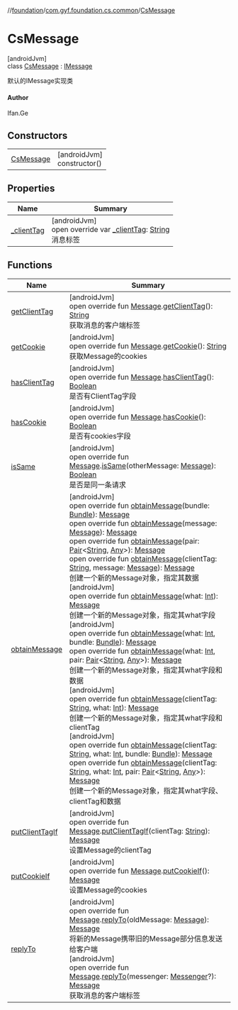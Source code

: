 //[foundation](../../../index.md)/[com.gyf.foundation.cs.common](../index.md)/[CsMessage](index.md)

# CsMessage

[androidJvm]\
class [CsMessage](index.md) : [IMessage](../../com.gyf.foundation.cs.common.face/-i-message/index.md)

默认的IMessage实现类

#### Author

Ifan.Ge

## Constructors

| | |
|---|---|
| [CsMessage](-cs-message.md) | [androidJvm]<br>constructor() |

## Properties

| Name | Summary |
|---|---|
| [_clientTag](_client-tag.md) | [androidJvm]<br>open override var [_clientTag](_client-tag.md): [String](https://kotlinlang.org/api/core/kotlin-stdlib/kotlin/-string/index.html)<br>消息标签 |

## Functions

| Name | Summary |
|---|---|
| [getClientTag](get-client-tag.md) | [androidJvm]<br>open override fun [Message](https://developer.android.com/reference/kotlin/android/os/Message.html).[getClientTag](get-client-tag.md)(): [String](https://kotlinlang.org/api/core/kotlin-stdlib/kotlin/-string/index.html)<br>获取消息的客户端标签 |
| [getCookie](get-cookie.md) | [androidJvm]<br>open override fun [Message](https://developer.android.com/reference/kotlin/android/os/Message.html).[getCookie](get-cookie.md)(): [String](https://kotlinlang.org/api/core/kotlin-stdlib/kotlin/-string/index.html)<br>获取Message的cookies |
| [hasClientTag](has-client-tag.md) | [androidJvm]<br>open override fun [Message](https://developer.android.com/reference/kotlin/android/os/Message.html).[hasClientTag](has-client-tag.md)(): [Boolean](https://kotlinlang.org/api/core/kotlin-stdlib/kotlin/-boolean/index.html)<br>是否有ClientTag字段 |
| [hasCookie](has-cookie.md) | [androidJvm]<br>open override fun [Message](https://developer.android.com/reference/kotlin/android/os/Message.html).[hasCookie](has-cookie.md)(): [Boolean](https://kotlinlang.org/api/core/kotlin-stdlib/kotlin/-boolean/index.html)<br>是否有cookies字段 |
| [isSame](is-same.md) | [androidJvm]<br>open override fun [Message](https://developer.android.com/reference/kotlin/android/os/Message.html).[isSame](is-same.md)(otherMessage: [Message](https://developer.android.com/reference/kotlin/android/os/Message.html)): [Boolean](https://kotlinlang.org/api/core/kotlin-stdlib/kotlin/-boolean/index.html)<br>是否是同一条请求 |
| [obtainMessage](obtain-message.md) | [androidJvm]<br>open override fun [obtainMessage](obtain-message.md)(bundle: [Bundle](https://developer.android.com/reference/kotlin/android/os/Bundle.html)): [Message](https://developer.android.com/reference/kotlin/android/os/Message.html)<br>open override fun [obtainMessage](obtain-message.md)(message: [Message](https://developer.android.com/reference/kotlin/android/os/Message.html)): [Message](https://developer.android.com/reference/kotlin/android/os/Message.html)<br>open override fun [obtainMessage](obtain-message.md)(pair: [Pair](https://kotlinlang.org/api/core/kotlin-stdlib/kotlin/-pair/index.html)&lt;[String](https://kotlinlang.org/api/core/kotlin-stdlib/kotlin/-string/index.html), [Any](https://kotlinlang.org/api/core/kotlin-stdlib/kotlin/-any/index.html)&gt;): [Message](https://developer.android.com/reference/kotlin/android/os/Message.html)<br>open override fun [obtainMessage](obtain-message.md)(clientTag: [String](https://kotlinlang.org/api/core/kotlin-stdlib/kotlin/-string/index.html), message: [Message](https://developer.android.com/reference/kotlin/android/os/Message.html)): [Message](https://developer.android.com/reference/kotlin/android/os/Message.html)<br>创建一个新的Message对象，指定其数据<br>[androidJvm]<br>open override fun [obtainMessage](obtain-message.md)(what: [Int](https://kotlinlang.org/api/core/kotlin-stdlib/kotlin/-int/index.html)): [Message](https://developer.android.com/reference/kotlin/android/os/Message.html)<br>创建一个新的Message对象，指定其what字段<br>[androidJvm]<br>open override fun [obtainMessage](obtain-message.md)(what: [Int](https://kotlinlang.org/api/core/kotlin-stdlib/kotlin/-int/index.html), bundle: [Bundle](https://developer.android.com/reference/kotlin/android/os/Bundle.html)): [Message](https://developer.android.com/reference/kotlin/android/os/Message.html)<br>open override fun [obtainMessage](obtain-message.md)(what: [Int](https://kotlinlang.org/api/core/kotlin-stdlib/kotlin/-int/index.html), pair: [Pair](https://kotlinlang.org/api/core/kotlin-stdlib/kotlin/-pair/index.html)&lt;[String](https://kotlinlang.org/api/core/kotlin-stdlib/kotlin/-string/index.html), [Any](https://kotlinlang.org/api/core/kotlin-stdlib/kotlin/-any/index.html)&gt;): [Message](https://developer.android.com/reference/kotlin/android/os/Message.html)<br>创建一个新的Message对象，指定其what字段和数据<br>[androidJvm]<br>open override fun [obtainMessage](obtain-message.md)(clientTag: [String](https://kotlinlang.org/api/core/kotlin-stdlib/kotlin/-string/index.html), what: [Int](https://kotlinlang.org/api/core/kotlin-stdlib/kotlin/-int/index.html)): [Message](https://developer.android.com/reference/kotlin/android/os/Message.html)<br>创建一个新的Message对象，指定其what字段和clientTag<br>[androidJvm]<br>open override fun [obtainMessage](obtain-message.md)(clientTag: [String](https://kotlinlang.org/api/core/kotlin-stdlib/kotlin/-string/index.html), what: [Int](https://kotlinlang.org/api/core/kotlin-stdlib/kotlin/-int/index.html), bundle: [Bundle](https://developer.android.com/reference/kotlin/android/os/Bundle.html)): [Message](https://developer.android.com/reference/kotlin/android/os/Message.html)<br>open override fun [obtainMessage](obtain-message.md)(clientTag: [String](https://kotlinlang.org/api/core/kotlin-stdlib/kotlin/-string/index.html), what: [Int](https://kotlinlang.org/api/core/kotlin-stdlib/kotlin/-int/index.html), pair: [Pair](https://kotlinlang.org/api/core/kotlin-stdlib/kotlin/-pair/index.html)&lt;[String](https://kotlinlang.org/api/core/kotlin-stdlib/kotlin/-string/index.html), [Any](https://kotlinlang.org/api/core/kotlin-stdlib/kotlin/-any/index.html)&gt;): [Message](https://developer.android.com/reference/kotlin/android/os/Message.html)<br>创建一个新的Message对象，指定其what字段、clientTag和数据 |
| [putClientTagIf](put-client-tag-if.md) | [androidJvm]<br>open override fun [Message](https://developer.android.com/reference/kotlin/android/os/Message.html).[putClientTagIf](put-client-tag-if.md)(clientTag: [String](https://kotlinlang.org/api/core/kotlin-stdlib/kotlin/-string/index.html)): [Message](https://developer.android.com/reference/kotlin/android/os/Message.html)<br>设置Message的clientTag |
| [putCookieIf](put-cookie-if.md) | [androidJvm]<br>open override fun [Message](https://developer.android.com/reference/kotlin/android/os/Message.html).[putCookieIf](put-cookie-if.md)(): [Message](https://developer.android.com/reference/kotlin/android/os/Message.html)<br>设置Message的cookies |
| [replyTo](reply-to.md) | [androidJvm]<br>open override fun [Message](https://developer.android.com/reference/kotlin/android/os/Message.html).[replyTo](reply-to.md)(oldMessage: [Message](https://developer.android.com/reference/kotlin/android/os/Message.html)): [Message](https://developer.android.com/reference/kotlin/android/os/Message.html)<br>将新的Message携带旧的Message部分信息发送给客户端<br>[androidJvm]<br>open override fun [Message](https://developer.android.com/reference/kotlin/android/os/Message.html).[replyTo](reply-to.md)(messenger: [Messenger](https://developer.android.com/reference/kotlin/android/os/Messenger.html)?): [Message](https://developer.android.com/reference/kotlin/android/os/Message.html)<br>获取消息的客户端标签 |